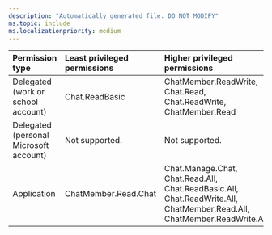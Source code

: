 ```yaml
---
description: "Automatically generated file. DO NOT MODIFY"
ms.topic: include
ms.localizationpriority: medium
---
```


|Permission type|Least privileged permissions|Higher privileged permissions|
|:---|:---|:---|
|Delegated (work or school account)|Chat.ReadBasic|ChatMember.ReadWrite, Chat.Read, Chat.ReadWrite, ChatMember.Read|
|Delegated (personal Microsoft account)|Not supported.|Not supported.|
|Application|ChatMember.Read.Chat|Chat.Manage.Chat, Chat.Read.All, Chat.ReadBasic.All, Chat.ReadWrite.All, ChatMember.Read.All, ChatMember.ReadWrite.All|

